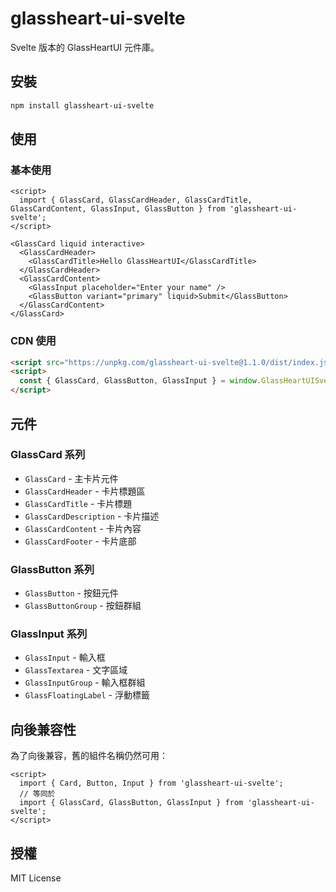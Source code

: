# glassheart-ui-svelte

Svelte 版本的 GlassHeartUI 元件庫。

## 安裝

```bash
npm install glassheart-ui-svelte
```

## 使用

### 基本使用

```svelte
<script>
  import { GlassCard, GlassCardHeader, GlassCardTitle, GlassCardContent, GlassInput, GlassButton } from 'glassheart-ui-svelte';
</script>

<GlassCard liquid interactive>
  <GlassCardHeader>
    <GlassCardTitle>Hello GlassHeartUI</GlassCardTitle>
  </GlassCardHeader>
  <GlassCardContent>
    <GlassInput placeholder="Enter your name" />
    <GlassButton variant="primary" liquid>Submit</GlassButton>
  </GlassCardContent>
</GlassCard>
```

### CDN 使用

```html
<script src="https://unpkg.com/glassheart-ui-svelte@1.1.0/dist/index.js"></script>
<script>
  const { GlassCard, GlassButton, GlassInput } = window.GlassHeartUISvelte;
</script>
```

## 元件

### GlassCard 系列
- `GlassCard` - 主卡片元件
- `GlassCardHeader` - 卡片標題區
- `GlassCardTitle` - 卡片標題
- `GlassCardDescription` - 卡片描述
- `GlassCardContent` - 卡片內容
- `GlassCardFooter` - 卡片底部

### GlassButton 系列
- `GlassButton` - 按鈕元件
- `GlassButtonGroup` - 按鈕群組

### GlassInput 系列
- `GlassInput` - 輸入框
- `GlassTextarea` - 文字區域
- `GlassInputGroup` - 輸入框群組
- `GlassFloatingLabel` - 浮動標籤

## 向後兼容性

為了向後兼容，舊的組件名稱仍然可用：

```svelte
<script>
  import { Card, Button, Input } from 'glassheart-ui-svelte';
  // 等同於
  import { GlassCard, GlassButton, GlassInput } from 'glassheart-ui-svelte';
</script>
```

## 授權

MIT License
